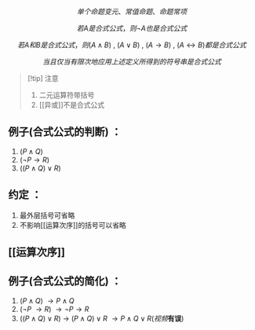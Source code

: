 $$\begin{equation}
\tag{合式公式}单个命题变元、常值命题、命题常项
\end{equation}$$

$$\begin{equation}
\tag{1}若A是合式公式，则\neg A也是合式公式
\end{equation}$$

$$\begin{equation}
\tag{2}若A和B是合式公式，则(A \wedge B)\ ,\ (A \vee B)\ , \ (A \rightarrow B)\ , \ (A  \leftrightarrow  B)都是合式公式
\end{equation}$$

$$\begin{equation}
\tag{3}当且仅当有限次地应用上述定义所得到的符号串是合式公式
\end{equation}$$

> [!tip]  注意
> 1. 二元运算符带括号
> 2. [[异或]]不是合式公式

## 例子(合式公式的判断) ：
1. $(P \wedge Q)$
2. $(\neg P \rightarrow R)$
3. $((P \wedge Q) \vee R)$

## 约定 ：
1. 最外层括号可省略
2. 不影响[[运算次序]]的括号可以省略

## [[运算次序]]

## 例子(合式公式的简化) ：
1. $(P \wedge Q) \ \rightarrow P \wedge Q$
2. $(\neg P \ \rightarrow R) \ \rightarrow \neg P \rightarrow R$
3. $((P \wedge Q) \vee R) \ \rightarrow \ (P \wedge Q) \vee R \ \rightarrow P \wedge Q \vee R(视频\textbf{有误})$